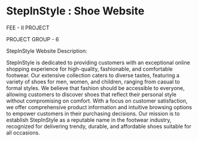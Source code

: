# StepInStyle : Shoe Website
FEE - II PROJECT

PROJECT GROUP - 6


StepInStyle Website Description:

StepInStyle is dedicated to providing customers with an exceptional online shopping experience for high-quality, fashionable, and comfortable footwear. Our extensive collection caters to diverse tastes, featuring a variety of shoes for men, women, and children, ranging from casual to formal styles. We believe that fashion should be accessible to everyone, allowing customers to discover shoes that reflect their personal style without compromising on comfort. With a focus on customer satisfaction, we offer comprehensive product information and intuitive browsing options to empower customers in their purchasing decisions. Our mission is to establish StepInStyle as a reputable name in the footwear industry, recognized for delivering trendy, durable, and affordable shoes suitable for all occasions.


